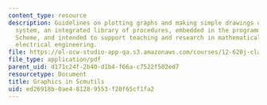 ```yaml
---
content_type: resource
description: Guidelines on plotting graphs and making simple drawings using the Scmutils
  system, an integrated library of procedures, embedded in the programming language
  Scheme, and intended to support teaching and research in mathematical physics and
  electrical engineering.
file: https://ol-ocw-studio-app-qa.s3.amazonaws.com/courses/12-620j-classical-mechanics-a-computational-approach-fall-2008/ed26918b0ae481289553f20f65cf1fa2_MIT12_620Jf08_study02.pdf
file_type: application/pdf
parent_uid: d171c24f-2b40-d1b4-f66a-c7522f502ed7
resourcetype: Document
title: Graphics in Scmutils
uid: ed26918b-0ae4-8128-9553-f20f65cf1fa2
---
```


